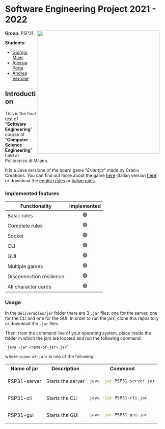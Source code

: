 # Software Engineering Project 2021 - 2022
<img src="https://www.craniocreations.it/wp-content/uploads/2021/06/Eriantys_scatola3Dombra-600x600.png" width=400px height=400px align="right"/>

**Group:** PSP31

**Students:**
- [Giorgio Miani](https://github.com/Giorgio-Miani)
- [Alessia Porta](https://github.com/AlessiaPorta)
- [Andrea Verrone](https://github.com/AndreaVerrone)

## Introduction
This is the final test of "**Software Engineering**" course of "**Computer Science Engineering**" held at Politecnico di Milano.

It is a Java versione of the board game "_Eriantys_" made by Cranio Creations.
You can find out more about the game [here](https://craniointernational.com/products/eriantys/) (italian version [here](https://www.craniocreations.it/prodotto/eriantys/)) or download the [english rules](https://craniointernational.com/2021/wp-content/uploads/2021/06/Eriantys_rules_small.pdf) or [italian rules](https://www.craniocreations.it/wp-content/uploads/2021/11/Eriantys_ITA_bassa.pdf).


### Implemented features
| Functionality            | Implemented  |
|--------------------------|:------------:|
| Basic rules              |      🟢      | 
| Complete rules           |      🟢      |
| Socket                   |      🟢      |
| CLI                      |      🟢      |
| GUI                      |      🟢      |
| Multiple games           |      🟢      |
| Disconnection resilience |      🟢      |
| All character cards      |      🟢      |

### Usage

In the `deliverables/jar` folder there are 3 `.jar` files: one for the server,
one for the CLI and one for the GUI. In order to run the jars, clone this repository or download the `.jar` files.

Then, from the command line of your operating system, place inside the folder in which the jars are located and run the following command:

    `java -jar <name-of-jar>.jar`

where `<name-of-jar>` is one of the following:

<table>
<tr>
<th>Name of jar</th>
<th>Description</th>
<th>Command</th>
</tr>
<tr>
<td>PSP31-server</td>
<td>Starts the server</td>
<td>

```bash
java -jar PSP31-server.jar
```
</td> 
</tr>
<tr>
<td>PSP31-cli</td>
<td>Starts the CLI</td>
<td>

```bash
java -jar PSP31-cli.jar
```
</td> 
</tr>
<tr>
<td>PSP31-gui</td>
<td>Starts the GUI</td>
<td>

```bash
java -jar PSP31-gui.jar
```
</td> 
</tr>
</table>
